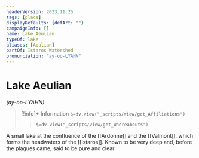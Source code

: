 ```yaml
---
headerVersion: 2023.11.25
tags: [place]
displayDefaults: {defArt: ""}
campaignInfo: []
name: Lake Aeulian
typeOf: lake
aliases: [Aeulian]
partOf: Istaros Watershed
pronunciation: "ay-oo-LYAHN"
---
```

# Lake Aeulian
*(ay-oo-LYAHN)*
>[!info]+ Information
> `$=dv.view("_scripts/view/get_Affiliations")`
>> `$=dv.view("_scripts/view/get_Whereabouts")`

A small lake at the confluence of the [[Ardonne]] and the [[Valmont]], which forms the headwaters of the [[Istaros]]. Known to be very deep and, before the plagues came, said to be pure and clear.